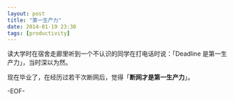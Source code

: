```yaml
---
layout: post
title: "第一生产力"
date: 2014-01-19 23:30
tags: [productivity]
---
```


读大学时在宿舍走廊里听到一个不认识的同学在打电话时说：「Deadline 是第一生产力」，当时深以为然。

现在毕业了，在经历过若干次断网后，觉得「**断网才是第一生产力**」。

-EOF-
